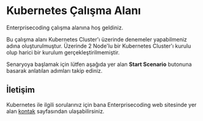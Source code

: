 
# Kubernetes Çalışma Alanı

Enterprisecoding çalışma alanına hoş geldiniz.

Bu çalışma alanı Kubernetes Cluster'ı üzerinde denemeler yapabilmeniz adına oluşturulmuştur. Üzerinde 2 Node'lu bir Kubernetes Cluster'ı kurulu olup harici bir kurulum gerçekleştirilmemiştir.

Senaryoya başlamak için lütfen aşağıda yer alan **Start Scenario** butonuna basarak anlatılan adımları takip ediniz.

## İletişim

Kubernetes ile ilgili sorularınız için bana Enterprisecoding web sitesinde yer alan [kontak](http://www.enterprisecoding.com/contact) sayfasından ulaşabilirsiniz.
